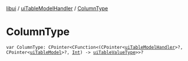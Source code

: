 [libui](../index.md) / [uiTableModelHandler](index.md) / [ColumnType](./-column-type.md)

# ColumnType

`var ColumnType: CPointer<CFunction<(CPointer<`[`uiTableModelHandler`](index.md)`>?, CPointer<`[`uiTableModel`](../ui-table-model.md)`>?, `[`Int`](https://kotlinlang.org/api/latest/jvm/stdlib/kotlin/-int/index.html)`) -> `[`uiTableValueType`](../ui-table-value-type.md)`>>?`